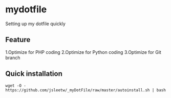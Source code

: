 mydotfile
=========
Setting up my dotfile quickly

Feature
--------
1.Optimize for PHP coding
2.Optimize for Python coding
3.Optimize for Git branch

Quick installation
----------------
    wget -O - https://github.com/jsleetw/_myDotFile/raw/master/autoinstall.sh | bash

